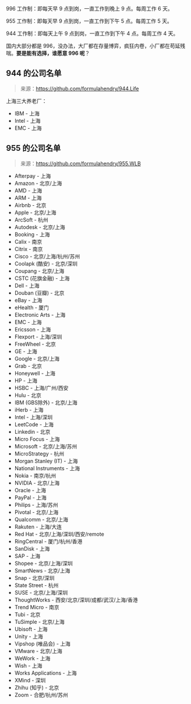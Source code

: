 996 工作制：即每天早 9 点到岗，一直工作到晚上 9 点。每周工作 6 天。

955 工作制：即每天早 9 点到岗，一直工作到下午 5 点。每周工作 5 天。

944 工作制：即每天上午 9 点到岗，一直工作到下午 4 点。每周工作 4 天。

国内大部分都是 996，没办法，大厂都在存量博弈，疯狂内卷，小厂都在苟延残喘。**要是能有选择，谁愿意 996 呢**？

## 944 的公司名单

> 来源：https://github.com/formulahendry/944.Life

上海三大养老厂：

- IBM - 上海
- Intel  - 上海
- EMC - 上海

## 955 的公司名单

> 来源：https://github.com/formulahendry/955.WLB

- Afterpay - 上海
- Amazon - 北京/上海
- AMD - 上海
- ARM - 上海
- Airbnb - 北京
- Apple - 北京/上海
- ArcSoft - 杭州
- Autodesk - 北京/上海
- Booking - 上海
- Calix - 南京
- Citrix - 南京
- Cisco - 北京/上海/杭州/苏州
- Coolapk (酷安) - 北京/深圳
- Coupang - 北京/上海
- CSTC (花旗金融) - 上海
- Dell - 上海
- Douban (豆瓣) - 北京
- eBay - 上海
- eHealth - 厦门
- Electronic Arts - 上海
- EMC - 上海
- Ericsson - 上海
- Flexport - 上海/深圳
- FreeWheel - 北京
- GE - 上海
- Google - 北京/上海
- Grab - 北京
- Honeywell - 上海
- HP - 上海
- HSBC - 上海/广州/西安
- Hulu - 北京
- IBM (GBS除外) - 北京/上海
- iHerb - 上海
- Intel - 上海/深圳
- LeetCode - 上海
- Linkedin - 北京
- Micro Focus - 上海
- Microsoft - 北京/上海/苏州
- MicroStrategy - 杭州
- Morgan Stanley (IT) - 上海
- National Instruments - 上海
- Nokia - 南京/杭州
- NVIDIA - 北京/上海
- Oracle - 上海
- PayPal - 上海
- Philips - 上海/苏州
- Pivotal - 北京/上海
- Qualcomm - 北京/上海
- Rakuten - 上海/大连
- Red Hat - 北京/上海/深圳/西安/remote
- RingCentral - 厦门/杭州/香港
- SanDisk - 上海
- SAP - 上海
- Shopee - 北京/上海/深圳
- SmartNews - 北京/上海
- Snap - 北京/深圳
- State Street - 杭州
- SUSE - 北京/上海/深圳
- ThoughtWorks - 西安/北京/深圳/成都/武汉/上海/香港
- Trend Micro - 南京
- Tubi - 北京
- TuSimple - 北京/上海
- Ubisoft - 上海
- Unity - 上海
- Vipshop (唯品会) - 上海
- VMware - 北京/上海
- WeWork - 上海
- Wish - 上海
- Works Applications - 上海
- XMind - 深圳
- Zhihu (知乎) - 北京
- Zoom - 合肥/杭州/苏州